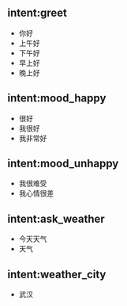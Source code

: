 ## intent:greet
- 你好
- 上午好
- 下午好
- 早上好
- 晚上好

## intent:mood_happy
- 很好
- 我很好
- 我非常好

## intent:mood_unhappy
- 我很难受
- 我心情很差

## intent:ask_weather
- 今天天气
- 天气

## intent:weather_city
- 武汉